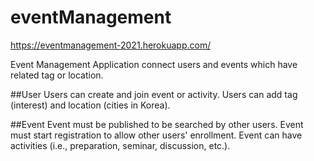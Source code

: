 # eventManagement
https://eventmanagement-2021.herokuapp.com/

Event Management Application connect users and events which have related tag or location. 

##User
Users can create and join event or activity.
Users can add tag (interest) and location (cities in Korea).


##Event
Event must be published to be searched by other users.
Event must start registration to allow other users' enrollment.
Event can have activities (i.e., preparation, seminar, discussion, etc.).



